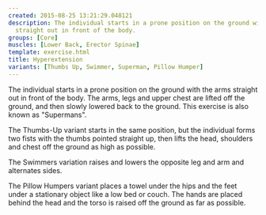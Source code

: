 ```yaml
---
created: 2015-08-25 13:21:29.048121
description: The individual starts in a prone position on the ground with the arms
  straight out in front of the body.
groups: [Core]
muscles: [Lower Back, Erector Spinae]
template: exercise.html
title: Hyperextension
variants: [Thumbs Up, Swimmer, Superman, Pillow Humper]
---
```

The individual starts in a prone position on the ground with the arms straight out in front of the body. The arms, legs and upper chest are lifted off the ground, and then slowly lowered back to the ground. This exercise is also known as "Supermans".

The Thumbs-Up variant starts in the same position, but the individual forms two fists with the thumbs pointed straight up, then lifts the head, shoulders and chest off the ground as high as possible.

The Swimmers variation raises and lowers the opposite leg and arm and alternates sides.

The Pillow Humpers variant places a towel under the hips and the feet under a stationary object like a low bed or couch. The hands are placed behind the head and the torso is raised off the ground as far as possible.